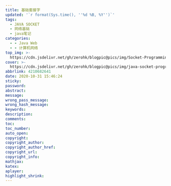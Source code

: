 ```yaml
---
title: 基础套接字
updated: '`r format(Sys.time(), ''%d %B, %Y'')`'
tags:
  - JAVA SOCKET
  - 网络基础
  - java笔记
categories:
  - - Java Web
  - - 计算机网络
top_img: >-
  https://cdn.jsdelivr.net/gh/zerohk/blogpic@pics/img/Socket-Programming-in-Java.png
cover: >-
  https://cdn.jsdelivr.net/gh/zerohk/blogpic@pics/img/java-socket-programming.jpg
abbrlink: 4210682641
date: 2020-10-31 15:46:24
sticky:
password:
abstract:
message:
wrong_pass_message:
wrong_hash_message:
keywords:
description:
comments:
toc:
toc_number:
auto_open:
copyright:
copyright_author:
copyright_author_href:
copyright_url:
copyright_info:
mathjax:
katex:
aplayer:
highlight_shrink:
---
```

